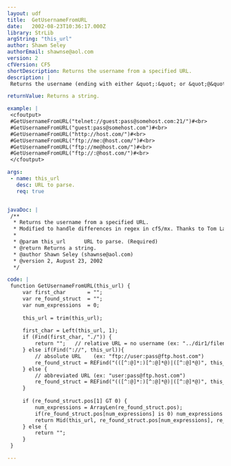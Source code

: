 ```yaml
---
layout: udf
title:  GetUsernameFromURL
date:   2002-08-23T10:36:17.000Z
library: StrLib
argString: "this_url"
author: Shawn Seley
authorEmail: shawnse@aol.com
version: 2
cfVersion: CF5
shortDescription: Returns the username from a specified URL.
description: |
 Returns the username (ending with either &quot;:&quot; or &quot;@&quot;) for the passed URL. If no user is found, then returns an empty string. Works with any protocol that follows a &quot;username:password@&quot; syntax including ftp, telnet, and imap and others.

returnValue: Returns a string.

example: |
 <cfoutput>
 #GetUsernameFromURL("telnet://guest:pass@somehost.com:21/")#<br>
 #GetUsernameFromURL("guest:pass@somehost.com")#<br>
 #GetUsernameFromURL("http://host.com/")#<br>
 #GetUsernameFromURL("ftp://me:@host.com/")#<br>
 #GetUsernameFromURL("ftp://me@host.com/")#<br>
 #GetUsernameFromURL("ftp://:@host.com/")#<br>
 </cfoutput>

args:
 - name: this_url
   desc: URL to parse.
   req: true


javaDoc: |
 /**
  * Returns the username from a specified URL.
  * Modified to handle differences in regex in cf5/mx. Thanks to Tom Lane for pointing out the issue.
  * 
  * @param this_url      URL to parse. (Required)
  * @return Returns a string. 
  * @author Shawn Seley (shawnse@aol.com) 
  * @version 2, August 23, 2002 
  */

code: |
 function GetUsernameFromURL(this_url) {
     var first_char       = "";
     var re_found_struct  = "";
     var num_expressions  = 0;
     
     this_url = trim(this_url);
     
     first_char = Left(this_url, 1);
     if (Find(first_char, "./")) {
         return "";   // relative URL = no username (ex: "../dir1/filename.html" or "/dir1/filename.html")
     } else if(Find("://", this_url)){
         // absolute URL    (ex: "ftp://user:pass@ftp.host.com")
         re_found_struct = REFind("(([^:@]*:)[^:@]*@)|([^:@]*@)", this_url, Find("://", this_url)+3, "True");
     } else {
         // abbreviated URL (ex: "user:pass@ftp.host.com")
         re_found_struct = REFind("(([^:@]*:)[^:@]*@)|([^:@]*@)", this_url, 1, "True");
     }
     
     if (re_found_struct.pos[1] GT 0) {
         num_expressions = ArrayLen(re_found_struct.pos);
         if(re_found_struct.pos[num_expressions] is 0) num_expressions = num_expressions - 1;
         return Mid(this_url, re_found_struct.pos[num_expressions], re_found_struct.len[num_expressions]-1);
     } else {
         return "";
     }
 }

---
```


